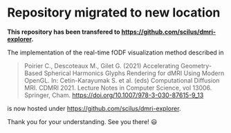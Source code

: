 # Repository migrated to new location
**This repository has been transfered to https://github.com/scilus/dmri-explorer.**

The implementation of the real-time fODF visualization method described in
> Poirier C., Descoteaux M., Gilet G. (2021) Accelerating Geometry-Based Spherical Harmonics Glyphs Rendering for dMRI Using Modern OpenGL. In: Cetin-Karayumak S. et al. (eds) Computational Diffusion MRI. CDMRI 2021. Lecture Notes in Computer Science, vol 13006. Springer, Cham. https://doi.org/10.1007/978-3-030-87615-9_13

is now hosted under https://github.com/scilus/dmri-explorer.

Thank you for your understanding.
See you there! 😃
